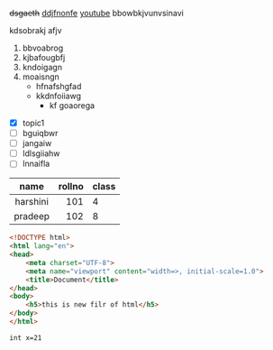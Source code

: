 ~~dsgaeth~~
[ddjfnonfe](https://www.shutterstock.com/image-vector/cute-cartoon-white-kitten-on-600nw-2452524953.jpg)
[youtube](www.utube.com)
bbowbkjvunvsinavi

kdsobrakj afjv

1. bbvoabrog
2. kjbafougbfj
3. kndoigagn
4. moaisngn
    - hfnafshgfad
    - kkdnfoiiawg
        - kf goaorega
 
- [x] topic1
- [ ] bguiqbwr
- [ ] jangaiw
- [ ] ldlsgiiahw
- [ ] lnnaifla

|name|rollno|class|
|:---:|---:|:---|
|harshini|101|4|
|pradeep|102|8|

```html
<!DOCTYPE html>
<html lang="en">
<head>
    <meta charset="UTF-8">
    <meta name="viewport" content="width=>, initial-scale=1.0">
    <title>Document</title>
</head>
<body>
    <h5>this is new filr of html</h5>
</body>
</html>
```

```css
int x=21
```

